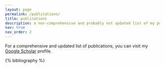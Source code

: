 ```yaml
---
layout: page
permalink: /publications/
title: publications
description: a non-comprehensive and probably not updated list of my publications.
nav: true
nav_order: 2
---
```


<!-- _pages/publications.md -->
<div class="publications">
For a comprehensive and updated list of publications, you can visit my <a href="https://scholar.google.es/citations?user=o8v__F8AAAAJ">Google Scholar</a> profile.

{% bibliography %}

</div>
